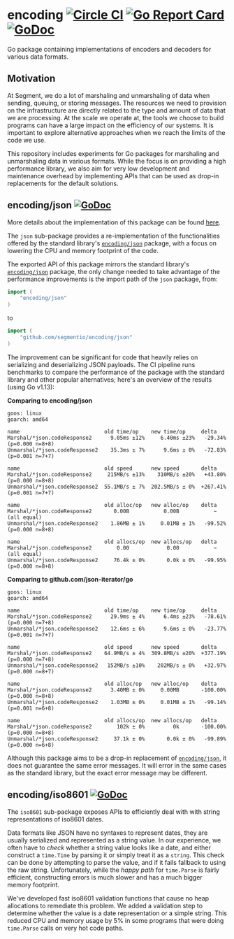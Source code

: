 # encoding [![Circle CI](https://circleci.com/gh/segmentio/encoding.svg?style=shield&circle-token=9bc6038a8e264684efe602003bb52c26835fc400)](https://circleci.com/gh/segmentio/encoding) [![Go Report Card](https://goreportcard.com/badge/github.com/segmentio/encoding)](https://goreportcard.com/report/github.com/segmentio/encoding) [![GoDoc](https://godoc.org/github.com/segmentio/encoding?status.svg)](https://godoc.org/github.com/segmentio/encoding)

Go package containing implementations of encoders and decoders for various data
formats.

## Motivation

At Segment, we do a lot of marshaling and unmarshaling of data when sending,
queuing, or storing messages. The resources we need to provision on the
infrastructure are directly related to the type and amount of data that we are
processing. At the scale we operate at, the tools we choose to build programs
can have a large impact on the efficiency of our systems. It is important to
explore alternative approaches when we reach the limits of the code we use.

This repository includes experiments for Go packages for marshaling and
unmarshaling data in various formats. While the focus is on providing a high
performance library, we also aim for very low development and maintenance overhead
by implementing APIs that can be used as drop-in replacements for the default
solutions.

## encoding/json [![GoDoc](https://godoc.org/github.com/segmentio/encoding/json?status.svg)](https://godoc.org/github.com/segmentio/encoding/json)

More details about the implementation of this package can be found [here](json/README.md).

The `json` sub-package provides a re-implementation of the functionalities
offered by the standard library's [`encoding/json`](https://golang.org/pkg/encoding/json/)
package, with a focus on lowering the CPU and memory footprint of the code.

The exported API of this package mirrors the standard library's
[`encoding/json`](https://golang.org/pkg/encoding/json/) package, the only
change needed to take advantage of the performance improvements is the import
path of the `json` package, from:
```go
import (
    "encoding/json"
)
```
to
```go
import (
    "github.com/segmentio/encoding/json"
)
```

The improvement can be significant for code that heavily relies on serializing
and deserializing JSON payloads. The CI pipeline runs benchmarks to compare the
performance of the package with the standard library and other popular
alternatives; here's an overview of the results (using Go v1.13):

**Comparing to encoding/json**
```
goos: linux
goarch: amd64

name                           old time/op    new time/op     delta
Marshal/*json.codeResponse2      9.05ms ±12%     6.40ms ±23%   -29.34%  (p=0.000 n=8+8)
Unmarshal/*json.codeResponse2    35.3ms ± 7%      9.6ms ± 0%   -72.83%  (p=0.001 n=7+7)

name                           old speed      new speed       delta
Marshal/*json.codeResponse2     215MB/s ±13%    310MB/s ±20%   +43.80%  (p=0.000 n=8+8)
Unmarshal/*json.codeResponse2  55.1MB/s ± 7%  202.5MB/s ± 0%  +267.41%  (p=0.001 n=7+7)

name                           old alloc/op   new alloc/op    delta
Marshal/*json.codeResponse2       0.00B           0.00B           ~     (all equal)
Unmarshal/*json.codeResponse2    1.86MB ± 1%     0.01MB ± 1%   -99.52%  (p=0.000 n=8+8)

name                           old allocs/op  new allocs/op   delta
Marshal/*json.codeResponse2        0.00            0.00           ~     (all equal)
Unmarshal/*json.codeResponse2     76.4k ± 0%       0.0k ± 0%   -99.95%  (p=0.000 n=8+8)
```

**Comparing to github.com/json-iterator/go**
```
goos: linux
goarch: amd64

name                           old time/op    new time/op     delta
Marshal/*json.codeResponse2      29.9ms ± 4%      6.4ms ±23%   -78.61%  (p=0.000 n=7+8)
Unmarshal/*json.codeResponse2    12.6ms ± 6%      9.6ms ± 0%   -23.77%  (p=0.001 n=7+7)

name                           old speed      new speed       delta
Marshal/*json.codeResponse2    64.9MB/s ± 4%  309.8MB/s ±20%  +377.19%  (p=0.000 n=7+8)
Unmarshal/*json.codeResponse2   152MB/s ±10%    202MB/s ± 0%   +32.97%  (p=0.000 n=8+7)

name                           old alloc/op   new alloc/op    delta
Marshal/*json.codeResponse2      3.40MB ± 0%     0.00MB       -100.00%  (p=0.000 n=8+8)
Unmarshal/*json.codeResponse2    1.03MB ± 0%     0.01MB ± 1%   -99.14%  (p=0.001 n=6+8)

name                           old allocs/op  new allocs/op   delta
Marshal/*json.codeResponse2        102k ± 0%         0k       -100.00%  (p=0.000 n=8+8)
Unmarshal/*json.codeResponse2     37.1k ± 0%       0.0k ± 0%   -99.89%  (p=0.000 n=6+8)
```

Although this package aims to be a drop-in replacement of [`encoding/json`](https://golang.org/pkg/encoding/json/),
it does not guarantee the same error messages. It will error in the same cases
as the standard library, but the exact error message may be different.

## encoding/iso8601 [![GoDoc](https://godoc.org/github.com/segmentio/encoding/iso8601?status.svg)](https://godoc.org/github.com/segmentio/encoding/iso8601)

The `iso8601` sub-package exposes APIs to efficiently deal with with string
representations of iso8601 dates.

Data formats like JSON have no syntaxes to represent dates, they are usually
serialized and represented as a string value. In our experience, we often have
to _check_ whether a string value looks like a date, and either construct a
`time.Time` by parsing it or simply treat it as a `string`. This check can be
done by attempting to parse the value, and if it fails fallback to using the
raw string. Unfortunately, while the _happy path_ for `time.Parse` is fairly
efficient, constructing errors is much slower and has a much bigger memory
footprint.

We've developed fast iso8601 validation functions that cause no heap allocations
to remediate this problem. We added a validation step to determine whether
the value is a date representation or a simple string. This reduced CPU and
memory usage by 5% in some programs that were doing `time.Parse` calls on very
hot code paths.
